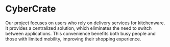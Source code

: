 # CyberCrate

Our project focuses on users who rely on delivery services for kitchenware. 
It provides a centralized solution, which eliminates the need to switch between applications. 
This convenience benefits both busy people and those with limited mobility, improving their shopping experience. 

